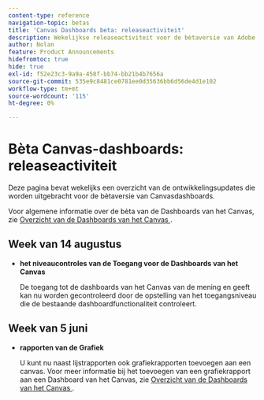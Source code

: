 ```yaml
---
content-type: reference
navigation-topic: betas
title: 'Canvas Dashboards beta: releaseactiviteit'
description: Wekelijkse releaseactiviteit voor de bètaversie van Adobe Workfront Canvas Dashboards
author: Nolan
feature: Product Announcements
hidefromtoc: true
hide: true
exl-id: f52e23c3-9a9a-458f-bb74-bb21b4b7656a
source-git-commit: 535e9c8481ce0781ee0d35636bb6d56de4d1e102
workflow-type: tm+mt
source-wordcount: '115'
ht-degree: 0%

---
```


# Bèta Canvas-dashboards: releaseactiviteit

Deze pagina bevat wekelijks een overzicht van de ontwikkelingsupdates die worden uitgebracht voor de bètaversie van Canvasdashboards.

Voor algemene informatie over de bèta van de Dashboards van het Canvas, zie [ Overzicht van de Dashboards van het Canvas ](/help/quicksilver/reports-and-dashboards/dashboards/creating-and-managing-dashboards/canvas-dashboards-overview.md).

## Week van 14 augustus

* **het niveaucontroles van de Toegang voor de Dashboards van het Canvas**

  De toegang tot de dashboards van het Canvas van de mening en geeft kan nu worden gecontroleerd door de opstelling van het toegangsniveau die de bestaande dashboardfunctionaliteit controleert.

## Week van 5 juni

* **rapporten van de Grafiek**

  U kunt nu naast lijstrapporten ook grafiekrapporten toevoegen aan een canvas. Voor meer informatie bij het toevoegen van een grafiekrapport aan een Dashboard van het Canvas, zie [ Overzicht van de Dashboards van het Canvas ](/help/quicksilver/reports-and-dashboards/dashboards/creating-and-managing-dashboards/canvas-dashboards-overview.md).
